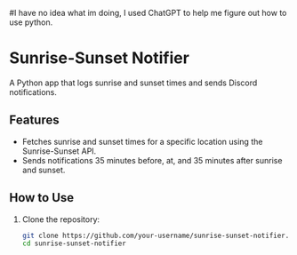 #I have no idea what im doing, I used ChatGPT to help me figure out how to use python.

# Sunrise-Sunset Notifier

A Python app that logs sunrise and sunset times and sends Discord notifications.

## Features
- Fetches sunrise and sunset times for a specific location using the Sunrise-Sunset API.
- Sends notifications 35 minutes before, at, and 35 minutes after sunrise and sunset.

## How to Use
1. Clone the repository:
   ```bash
   git clone https://github.com/your-username/sunrise-sunset-notifier.git
   cd sunrise-sunset-notifier
